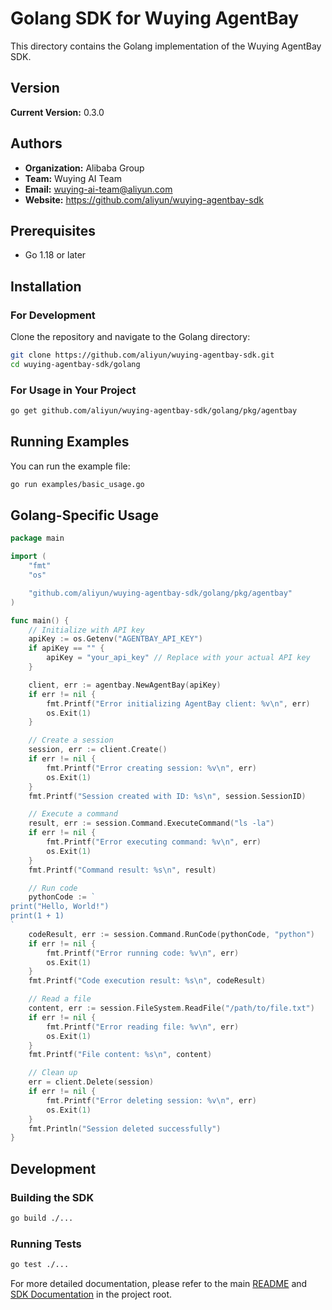 # Golang SDK for Wuying AgentBay

This directory contains the Golang implementation of the Wuying AgentBay SDK.

## Version

**Current Version:** 0.3.0

## Authors

- **Organization:** Alibaba Group
- **Team:** Wuying AI Team
- **Email:** wuying-ai-team@aliyun.com
- **Website:** https://github.com/aliyun/wuying-agentbay-sdk

## Prerequisites

- Go 1.18 or later

## Installation

### For Development

Clone the repository and navigate to the Golang directory:

```bash
git clone https://github.com/aliyun/wuying-agentbay-sdk.git
cd wuying-agentbay-sdk/golang
```

### For Usage in Your Project

```bash
go get github.com/aliyun/wuying-agentbay-sdk/golang/pkg/agentbay
```

## Running Examples

You can run the example file:

```bash
go run examples/basic_usage.go
```

## Golang-Specific Usage

```go
package main

import (
	"fmt"
	"os"

	"github.com/aliyun/wuying-agentbay-sdk/golang/pkg/agentbay"
)

func main() {
	// Initialize with API key
	apiKey := os.Getenv("AGENTBAY_API_KEY")
	if apiKey == "" {
		apiKey = "your_api_key" // Replace with your actual API key
	}

	client, err := agentbay.NewAgentBay(apiKey)
	if err != nil {
		fmt.Printf("Error initializing AgentBay client: %v\n", err)
		os.Exit(1)
	}

	// Create a session
	session, err := client.Create()
	if err != nil {
		fmt.Printf("Error creating session: %v\n", err)
		os.Exit(1)
	}
	fmt.Printf("Session created with ID: %s\n", session.SessionID)

	// Execute a command
	result, err := session.Command.ExecuteCommand("ls -la")
	if err != nil {
		fmt.Printf("Error executing command: %v\n", err)
		os.Exit(1)
	}
	fmt.Printf("Command result: %s\n", result)

	// Run code
	pythonCode := `
print("Hello, World!")
print(1 + 1)
`
	codeResult, err := session.Command.RunCode(pythonCode, "python")
	if err != nil {
		fmt.Printf("Error running code: %v\n", err)
		os.Exit(1)
	}
	fmt.Printf("Code execution result: %s\n", codeResult)

	// Read a file
	content, err := session.FileSystem.ReadFile("/path/to/file.txt")
	if err != nil {
		fmt.Printf("Error reading file: %v\n", err)
		os.Exit(1)
	}
	fmt.Printf("File content: %s\n", content)

	// Clean up
	err = client.Delete(session)
	if err != nil {
		fmt.Printf("Error deleting session: %v\n", err)
		os.Exit(1)
	}
	fmt.Println("Session deleted successfully")
}
```

## Development

### Building the SDK

```bash
go build ./...
```

### Running Tests

```bash
go test ./...
```

For more detailed documentation, please refer to the main [README](../README.md) and [SDK Documentation](../docs/README.md) in the project root.
